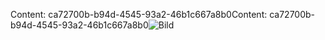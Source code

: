 <span data-ttu-id="f350d-101">Content: ca72700b-b94d-4545-93a2-46b1c667a8b0</span><span class="sxs-lookup"><span data-stu-id="f350d-101">Content: ca72700b-b94d-4545-93a2-46b1c667a8b0</span></span>![Bild](d2561efc-6c56-4635-8401-8ae176599e18.png)
